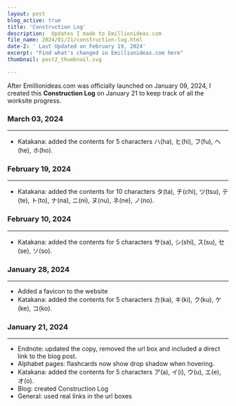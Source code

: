 ```yaml
---
layout: post
blog_active: true
title: 'Construction Log'
description:  Updates I made to Emillionideas.com
file_name: 2024/01/21/construction-log.html
date-2: ' Last Updated on February 19, 2024'
excerpt: "Find what's changed in Emillionideas.com here"
thumbnail: post2_thumbnail.svg

---
```

After Emillionideas.com was officially launched on January 09, 2024, I created this <b>Construction Log</b> on January 21 to keep track of all the worksite progress.

### March 03, 2024
***
- Katakana: added the contents for 5 characters ハ(ha), ヒ(hi), フ(fu), ヘ(he), ホ(ho).

### February 19, 2024
***
- Katakana: added the contents for 10 characters タ(ta), チ(chi), ツ(tsu), テ(te), ト(to), ナ(na), ニ(ni), ヌ(nu), ネ(ne), ノ(no).

### February 10, 2024
***
- Katakana: added the contents for 5 characters サ(sa), シ(shi), ス(su), セ(se), ソ(so).

### January 28, 2024
***
- Added a favicon to the website
- Katakana: added the contents for 5 characters カ(ka), キ(ki), ク(ku), ケ(ke), コ(ko).

### January 21, 2024
***
- Endnote: updated the copy, removed the url box and included a direct link to the blog post.
- Alphabet pages: flashcards now show drop shadow when hovering.
- Katakana: added the contents for 5 characters ア(a), イ(i), ウ(u), エ(e), オ(o).
- Blog: created Construction Log
- General: used real links in the url boxes